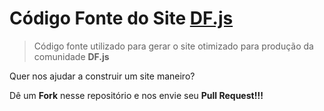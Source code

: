 # Código Fonte do Site [DF.js](http://df-js.github.io)

> Código fonte utilizado para gerar o site otimizado para produção da comunidade **DF.js**

Quer nos ajudar a construir um site maneiro?  

Dê um **Fork** nesse repositório e nos envie seu **Pull Request!!!**
